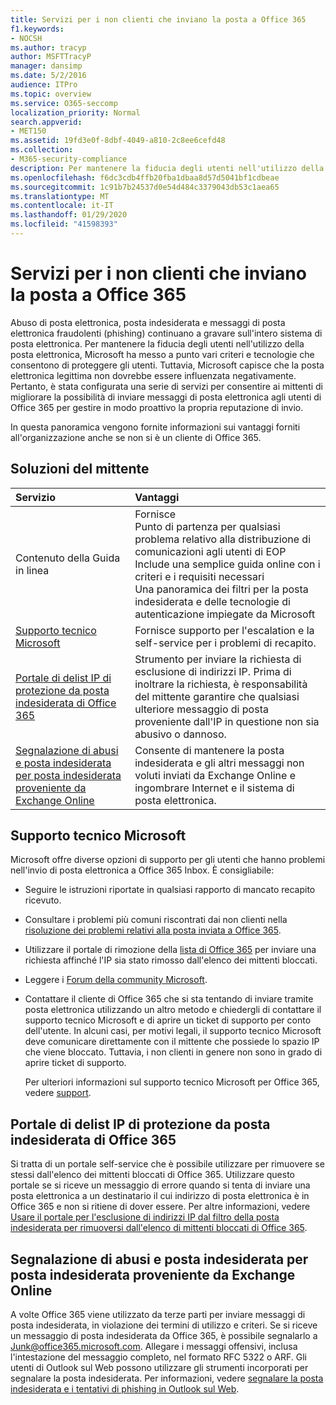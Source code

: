 ```yaml
---
title: Servizi per i non clienti che inviano la posta a Office 365
f1.keywords:
- NOCSH
ms.author: tracyp
author: MSFTTracyP
manager: dansimp
ms.date: 5/2/2016
audience: ITPro
ms.topic: overview
ms.service: O365-seccomp
localization_priority: Normal
search.appverid:
- MET150
ms.assetid: 19fd3e0f-8dbf-4049-a810-2c8ee6cefd48
ms.collection:
- M365-security-compliance
description: Per mantenere la fiducia degli utenti nell'utilizzo della posta elettronica, Microsoft ha messo a punto vari criteri e tecnologie che consentono di proteggere gli utenti.
ms.openlocfilehash: f6dc3cdb4ffb20fba1dbaa8d57d5041bf1cdbeae
ms.sourcegitcommit: 1c91b7b24537d0e54d484c3379043db53c1aea65
ms.translationtype: MT
ms.contentlocale: it-IT
ms.lasthandoff: 01/29/2020
ms.locfileid: "41598393"
---
```

# <a name="services-for-non-customers-sending-mail-to-office-365"></a>Servizi per i non clienti che inviano la posta a Office 365

Abuso di posta elettronica, posta indesiderata e messaggi di posta elettronica fraudolenti (phishing) continuano a gravare sull'intero sistema di posta elettronica. Per mantenere la fiducia degli utenti nell'utilizzo della posta elettronica, Microsoft ha messo a punto vari criteri e tecnologie che consentono di proteggere gli utenti. Tuttavia, Microsoft capisce che la posta elettronica legittima non dovrebbe essere influenzata negativamente. Pertanto, è stata configurata una serie di servizi per consentire ai mittenti di migliorare la possibilità di inviare messaggi di posta elettronica agli utenti di Office 365 per gestire in modo proattivo la propria reputazione di invio.

In questa panoramica vengono fornite informazioni sui vantaggi forniti all'organizzazione anche se non si è un cliente di Office 365.

## <a name="sender-solutions"></a>Soluzioni del mittente

|**Servizio**|**Vantaggi**|
|:-----|:-----|
|Contenuto della Guida in linea| Fornisce  <br/>  Punto di partenza per qualsiasi problema relativo alla distribuzione di comunicazioni agli utenti di EOP  <br/>  Include una semplice guida online con i criteri e i requisiti necessari  <br/>  Una panoramica dei filtri per la posta indesiderata e delle tecnologie di autenticazione impiegate da Microsoft|
|[Supporto tecnico Microsoft](#microsoft-support)|Fornisce supporto per l'escalation e la self-service per i problemi di recapito.|
|[Portale di delist IP di protezione da posta indesiderata di Office 365](#office-365-anti-spam-ip-delist-portal)|Strumento per inviare la richiesta di esclusione di indirizzi IP. Prima di inoltrare la richiesta, è responsabilità del mittente garantire che qualsiasi ulteriore messaggio di posta proveniente dall'IP in questione non sia abusivo o dannoso.|
|[Segnalazione di abusi e posta indesiderata per posta indesiderata proveniente da Exchange Online](#abuse-and-spam-reporting-for-junk-email-originating-from-exchange-online)|Consente di mantenere la posta indesiderata e gli altri messaggi non voluti inviati da Exchange Online e ingombrare Internet e il sistema di posta elettronica.|

## <a name="microsoft-support"></a>Supporto tecnico Microsoft

Microsoft offre diverse opzioni di supporto per gli utenti che hanno problemi nell'invio di posta elettronica a Office 365 Inbox. È consigliabile:

- Seguire le istruzioni riportate in qualsiasi rapporto di mancato recapito ricevuto.

- Consultare i problemi più comuni riscontrati dai non clienti nella [risoluzione dei problemi relativi alla posta inviata a Office 365](troubleshooting-mail-sent-to-office-365.md).

- Utilizzare il portale di rimozione della [lista di Office 365](https://sender.office.com) per inviare una richiesta affinché l'IP sia stato rimosso dall'elenco dei mittenti bloccati.

- Leggere i [Forum della community Microsoft](https://community.office365.com/f/).

- Contattare il cliente di Office 365 che si sta tentando di inviare tramite posta elettronica utilizzando un altro metodo e chiedergli di contattare il supporto tecnico Microsoft e di aprire un ticket di supporto per conto dell'utente. In alcuni casi, per motivi legali, il supporto tecnico Microsoft deve comunicare direttamente con il mittente che possiede lo spazio IP che viene bloccato. Tuttavia, i non clienti in genere non sono in grado di aprire ticket di supporto.

  Per ulteriori informazioni sul supporto tecnico Microsoft per Office 365, vedere [support](https://docs.microsoft.com/office365/servicedescriptions/office-365-platform-service-description/support).

## <a name="office-365-anti-spam-ip-delist-portal"></a>Portale di delist IP di protezione da posta indesiderata di Office 365

Si tratta di un portale self-service che è possibile utilizzare per rimuovere se stessi dall'elenco dei mittenti bloccati di Office 365. Utilizzare questo portale se si riceve un messaggio di errore quando si tenta di inviare una posta elettronica a un destinatario il cui indirizzo di posta elettronica è in Office 365 e non si ritiene di dover essere. Per altre informazioni, vedere [Usare il portale per l'esclusione di indirizzi IP dal filtro della posta indesiderata per rimuoversi dall'elenco di mittenti bloccati di Office 365](use-the-delist-portal-to-remove-yourself-from-the-office-365-blocked-senders-lis.md).

## <a name="abuse-and-spam-reporting-for-junk-email-originating-from-exchange-online"></a>Segnalazione di abusi e posta indesiderata per posta indesiderata proveniente da Exchange Online

A volte Office 365 viene utilizzato da terze parti per inviare messaggi di posta indesiderata, in violazione dei termini di utilizzo e criteri. Se si riceve un messaggio di posta indesiderata da Office 365, è possibile segnalarlo a [Junk@office365.microsoft.com](mailto:junk@office365.microsoft.com). Allegare i messaggi offensivi, inclusa l'intestazione del messaggio completo, nel formato RFC 5322 o ARF. Gli utenti di Outlook sul Web possono utilizzare gli strumenti incorporati per segnalare la posta indesiderata. Per informazioni, vedere [segnalare la posta indesiderata e i tentativi di phishing in Outlook sul Web](report-junk-email-and-phishing-scams-in-outlook-on-the-web-eop.md).
